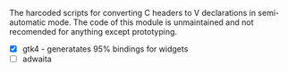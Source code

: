 The harcoded scripts for converting C headers to V declarations in semi-automatic mode. 
The code of this module is unmaintained and not recomended for anything except prototyping.

- [x] gtk4 - generatates 95% bindings for widgets
- [ ] adwaita